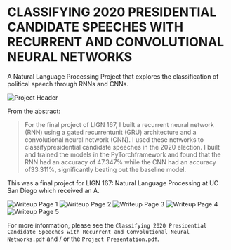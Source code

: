 # CLASSIFYING 2020 PRESIDENTIAL CANDIDATE SPEECHES WITH RECURRENT AND CONVOLUTIONAL NEURAL NETWORKS
A Natural Language Processing Project that explores the classification of political speech through RNNs and CNNs.

![Project Header](/images/header.jpg)

From the abstract:

> For the final project of LIGN 167, I built a recurrent neural network (RNN) using a gated recurrentunit (GRU) architecture and a convolutional neural network (CNN). I used these networks to classifypresidential candidate speeches in the 2020 election. I built and trained the models in the PyTorchframework and found that the RNN had an accuracy of 47.347% while the CNN had an accuracy of33.311%, significantly beating out the baseline model.

This was a final project for LIGN 167: Natural Language Processing at UC San Diego which received an A. 

![Writeup Page 1](/images/1.jpg)
![Writeup Page 2](/images/2.jpg)
![Writeup Page 3](/images/3.jpg)
![Writeup Page 4](/images/4.jpg)
![Writeup Page 5](/images/5.jpg)


For more information, please see the `Classifying 2020 Presidential Candidate Speeches with Recurrent and Convolutional Neural Networks.pdf` and / or the `Project Presentation.pdf`.
